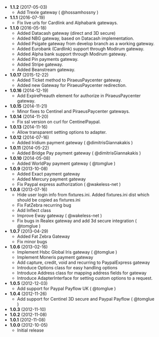 * __1.1.2__ (2017-05-03)
  * Add Trexle gateway ( @hossamhossny )
* __1.1.1__ (2016-07-19)
  * Fix live urls for Cardlink and Alphabank gateways.
* __1.1.0__ (2016-05-18)
  * Added Datacash gateway (direct and 3D secure)
  * Added NBG gateway, based on Datacash implementation.
  * Added Psigate gateway from develop branch as a working gateway.
  * Added Eurobank (Cardlink) support through Modirum gateway.
  * Added Alpha bank support through Modirum gateway.
  * Added Pin payments gateway.
  * Added Stripe gateway.
  * Added Beanstream gateway.
* __1.0.17__ (2015-12-22)
  * Added Ticket method to PiraeusPaycenter gateway.
  * Added new Gateway for PiraeusPaycenter redirection.
* __1.0.16__ (2014-12-19)
  * Add ExpirePreauth element for authorize in PiraeusPaycenter gateway.
* __1.0.15__ (2014-11-21)
  * Minor fixes to Centinel and PiraeusPaycenter gateways.
* __1.0.14__ (2014-11-20)
  * Fix ssl version on curl for CentinelPaypal.
* __1.0.13__ (2014-11-16)
  * Allow transparent setting options to adapter.
* __1.0.12__ (2014-07-16)
  * Added Iridium payment gateway ( @dimitrisGiannakakis )
* __1.0.11__ (2014-05-22)
  * Added Bridge Pay payment gateway ( @dimitrisGiannakakis )
* __1.0.10__ (2014-05-08)
  * Added WorldPay payment gateway ( @tomglue )
* __1.0.9__ (2013-10-08)
  * Added Exact payment gateway
  * Added Mercury payment gateway
  * Fix Paypal express authorization ( @wakeless-net )
* __1.0.8__ (2013-07-16)
  * Hide user login info from fixtures.ini. Added fixtures.ini dist which should be copied as fixtures.ini
  * Fix FatZebra recurring bug
  * Add Inflect class
  * Improve Eway gateway ( @wakeless-net )
  * Fix bugs in Realex gateway and add 3d secure integration ( @tomglue )
* __1.0.7__ (2013-04-29)
  * Added Fat Zebra Gateway
  * Fix minor bugs
* __1.0.6__ (2013-02-16)
  * Implement Hsbc Global Iris gateway ( @tomglue )
  * Implement Moneris payment gateway
  * Add capture, credit, void and recurring to PaypalExpress gateway
  * Introduce Options class for easy handling options
  * Introduce Address class for mapping address fields for gateway
  * Introduce AdapterInterface for setting custom options to a request.
* __1.0.5__ (2012-12-03)
  * Add support for Paypal Payflow UK ( @tomglue )
* __1.0.4__ (2012-11-26)
  * Add support for Centinel 3D secure and Paypal Payflow ( @tomglue )
* __1.0.3__ (2012-11-10)
* __1.0.2__ (2012-11-08)
* __1.0.1__ (2012-11-08)
* __1.0.0__ (2012-10-05)
  * Initial release
